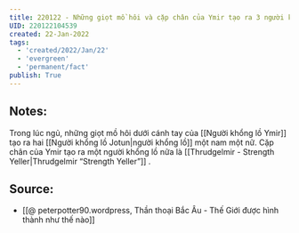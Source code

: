 ```yaml
---
title: 220122 - Những giọt mồ hôi và cặp chân của Ymir tạo ra 3 người khổng lồ
UID: 220122104539
created: 22-Jan-2022
tags:
  - 'created/2022/Jan/22'
  - 'evergreen'
  - 'permanent/fact'
publish: True
---
```

## Notes:
Trong lúc ngủ, những giọt mồ hôi dưới cánh tay của [[Người khổng lồ Ymir]] tạo ra hai [[Người khổng lồ Jotun|người khổng lồ]] một nam một nữ. Cặp chân của Ymir tạo ra một người khổng lồ nữa là [[Thrudgelmir - Strength Yeller|Thrudgelmir “Strength Yeller”]] .

## Source:
- [[@ peterpotter90.wordpress, Thần thoại Bắc Âu - Thế Giới được hình thành như thế nào]]


